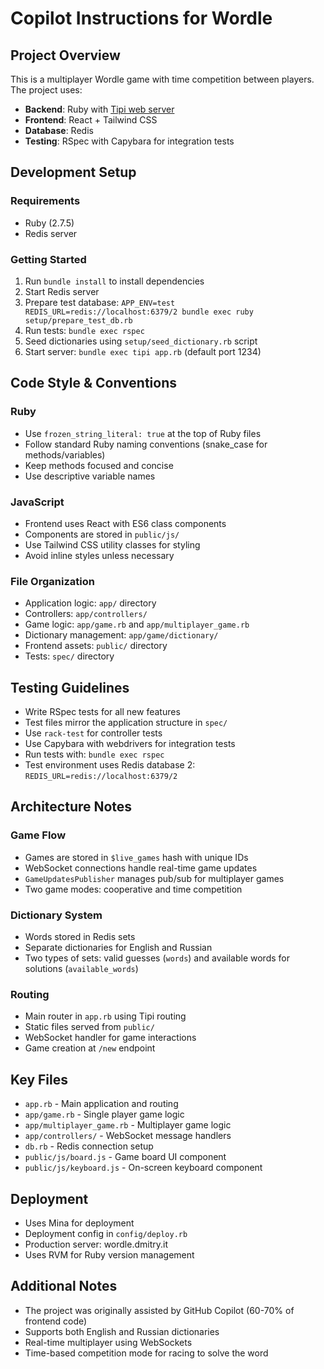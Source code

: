 # Copilot Instructions for Wordle

## Project Overview

This is a multiplayer Wordle game with time competition between players. The project uses:
- **Backend**: Ruby with [Tipi web server](https://github.com/digital-fabric/tipi)
- **Frontend**: React + Tailwind CSS
- **Database**: Redis
- **Testing**: RSpec with Capybara for integration tests

## Development Setup

### Requirements
- Ruby (2.7.5)
- Redis server

### Getting Started
1. Run `bundle install` to install dependencies
2. Start Redis server
3. Prepare test database: `APP_ENV=test REDIS_URL=redis://localhost:6379/2 bundle exec ruby setup/prepare_test_db.rb`
4. Run tests: `bundle exec rspec`
5. Seed dictionaries using `setup/seed_dictionary.rb` script
6. Start server: `bundle exec tipi app.rb` (default port 1234)

## Code Style & Conventions

### Ruby
- Use `frozen_string_literal: true` at the top of Ruby files
- Follow standard Ruby naming conventions (snake_case for methods/variables)
- Keep methods focused and concise
- Use descriptive variable names

### JavaScript
- Frontend uses React with ES6 class components
- Components are stored in `public/js/`
- Use Tailwind CSS utility classes for styling
- Avoid inline styles unless necessary

### File Organization
- Application logic: `app/` directory
- Controllers: `app/controllers/`
- Game logic: `app/game.rb` and `app/multiplayer_game.rb`
- Dictionary management: `app/game/dictionary/`
- Frontend assets: `public/` directory
- Tests: `spec/` directory

## Testing Guidelines

- Write RSpec tests for all new features
- Test files mirror the application structure in `spec/`
- Use `rack-test` for controller tests
- Use Capybara with webdrivers for integration tests
- Run tests with: `bundle exec rspec`
- Test environment uses Redis database 2: `REDIS_URL=redis://localhost:6379/2`

## Architecture Notes

### Game Flow
- Games are stored in `$live_games` hash with unique IDs
- WebSocket connections handle real-time game updates
- `GameUpdatesPublisher` manages pub/sub for multiplayer games
- Two game modes: cooperative and time competition

### Dictionary System
- Words stored in Redis sets
- Separate dictionaries for English and Russian
- Two types of sets: valid guesses (`words`) and available words for solutions (`available_words`)

### Routing
- Main router in `app.rb` using Tipi routing
- Static files served from `public/`
- WebSocket handler for game interactions
- Game creation at `/new` endpoint

## Key Files

- `app.rb` - Main application and routing
- `app/game.rb` - Single player game logic
- `app/multiplayer_game.rb` - Multiplayer game logic
- `app/controllers/` - WebSocket message handlers
- `db.rb` - Redis connection setup
- `public/js/board.js` - Game board UI component
- `public/js/keyboard.js` - On-screen keyboard component

## Deployment

- Uses Mina for deployment
- Deployment config in `config/deploy.rb`
- Production server: wordle.dmitry.it
- Uses RVM for Ruby version management

## Additional Notes

- The project was originally assisted by GitHub Copilot (60-70% of frontend code)
- Supports both English and Russian dictionaries
- Real-time multiplayer using WebSockets
- Time-based competition mode for racing to solve the word
